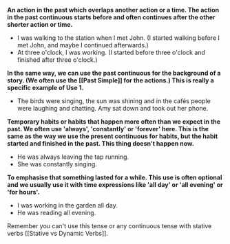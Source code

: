 **An action in the past which overlaps another action or a time. The action in the past continuous starts before and often continues after the other shorter action or time.**

-   I was walking to the station when I met John. (I started walking before I met John, and maybe I continued afterwards.)
-   At three o'clock, I was working. (I started before three o'clock and finished after three o'clock.)

 **In the same way, we can use the past continuous for the background of a story. (We often use the [[Past Simple]] for the actions.) This is really a specific example of Use 1.**

-   The birds were singing, the sun was shining and in the cafés people were laughing and chatting. Amy sat down and took out her phone.

**Temporary habits or habits that happen more often than we expect in the past. We often use 'always', 'constantly' or 'forever' here. This is the same as the way we use the present continuous for habits, but the habit started and finished in the past. This thing doesn't happen now.**

-   He was always leaving the tap running.
-   She was constantly singing.

**To emphasise that something lasted for a while. This use is often optional and we usually use it with time expressions like 'all day' or 'all evening' or 'for hours'.**

-   I was working in the garden all day.
-   He was reading all evening.

Remember you can't use this tense or any continuous tense with stative verbs [[Stative vs Dynamic Verbs]].